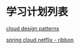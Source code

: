 # 学习计划列表

[cloud design patterns](/cloud-design-patterns.md)

[spring cloud netflix - ribbon](/spring-cloud-netflix---ribbon.md)

